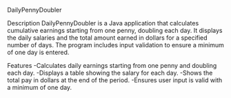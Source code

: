 DailyPennyDoubler

Description
DailyPennyDoubler is a Java application that calculates cumulative earnings starting from one penny, doubling each day. It displays the daily salaries and the total amount earned in dollars for a specified number of days. The program includes input validation to ensure a minimum of one day is entered.

Features
-Calculates daily earnings starting from one penny and doubling each day.
-Displays a table showing the salary for each day.
-Shows the total pay in dollars at the end of the period.
-Ensures user input is valid with a minimum of one day.

